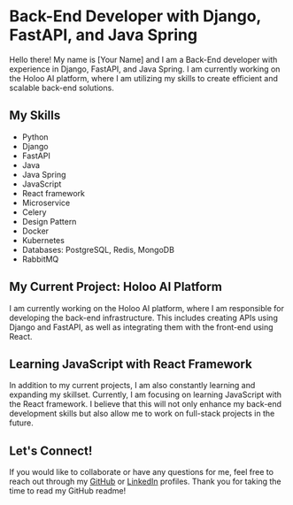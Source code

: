 # Back-End Developer with Django, FastAPI, and Java Spring

Hello there! My name is [Your Name] and I am a Back-End developer with experience in Django, FastAPI, and Java Spring. I am currently working on the Holoo AI platform, where I am utilizing my skills to create efficient and scalable back-end solutions.

## My Skills

- Python
- Django
- FastAPI
- Java
- Java Spring
- JavaScript
- React framework
- Microservice
- Celery
- Design Pattern
- Docker
- Kubernetes
- Databases: PostgreSQL, Redis, MongoDB
- RabbitMQ

## My Current Project: Holoo AI Platform

I am currently working on the Holoo AI platform, where I am responsible for developing the back-end infrastructure. This includes creating APIs using Django and FastAPI, as well as integrating them with the front-end using React.

## Learning JavaScript with React Framework

In addition to my current projects, I am also constantly learning and expanding my skillset. Currently, I am focusing on learning JavaScript with the React framework. I believe that this will not only enhance my back-end development skills but also allow me to work on full-stack projects in the future.

## Let's Connect!

If you would like to collaborate or have any questions for me, feel free to reach out through my [GitHub](https://github.com/hesamdavarpanah) or [LinkedIn](https://www.linkedin.com/in/hesamdavarpanah/) profiles. Thank you for taking the time to read my GitHub readme! 
